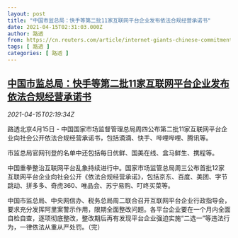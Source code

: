 ```yaml
---
layout: post
title: "中国市监总局：快手等第二批11家互联网平台企业发布依法合规经营承诺书"
date: 2021-04-15T02:31:03.000Z
author: 路透
from: https://cn.reuters.com/article/internet-giants-chinese-commitment-0415-idCNKBS2C206N
tags: [ 路透 ]
categories: [ 路透 ]
---
```

<!--1618453863000-->
[中国市监总局：快手等第二批11家互联网平台企业发布依法合规经营承诺书](https://cn.reuters.com/article/internet-giants-chinese-commitment-0415-idCNKBS2C206N)
------

<div>
<div><i>2021-04-15T02:19:34Z</i></div><p>路透北京4月15日 - 中国国家市场监督管理总局周四公布第二批11家互联网平台企业向社会公开依法合规经营承诺书，包括滴滴、快手、哔哩哔哩、腾讯等。</p><p>市监总局官网刊登的名单中还包括每日优鲜、国美在线、盒马鲜生、携程等。</p><p>中国重拳整治互联网平台乱象持续进行中。国家市场监管总局周三公布首批12家互联网平台企业向社会公开《依法合规经营承诺》，包括京东、百度、美团、字节跳动、拼多多、奇虎360、唯品会、苏宁易购、叮咚买菜等。</p><p>中国市监总局、中央网信办、税务总局周二联合召开互联网平台企业行政指导会，要求充分发挥阿里案警示作用，限期全面整改问题。各平台企业要在一个月内全面自检自查，逐项彻底整改，整改期后再有发现平台企业强迫实施“二选一”等违法行为，一律依法从重从严处罚。（完）</p>
</div>
